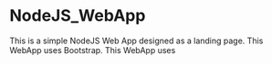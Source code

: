 # NodeJS_WebApp
This is a simple NodeJS Web App designed as a landing page.
This WebApp uses Bootstrap.
This WebApp uses 
